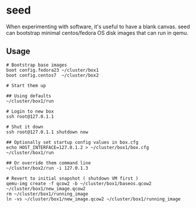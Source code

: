 seed
====

When experimenting with software, it's useful to have a blank canvas.
seed can bootstrap minimal centos/fedora OS disk images that can run in qemu.

Usage
----------
    # Bootstrap base images
    boot config.fedora23 ~/cluster/box1
    boot config.centos7  ~/cluster/box2

    # Start them up

    ## Using defaults
    ~/cluster/box1/run

    # Login to new box
    ssh root@127.0.1.1

    # Shut it down
    ssh root@127.0.1.1 shutdown now

    ## Optionally set startup config values in box.cfg
    echo HOST_INTERFACE=127.0.1.2 > ~/cluster/box1/box.cfg
    ~/cluster/box1/run

    ## Or override them command line
    ~/cluster/box2/run -i 127.0.1.3

    # Revert to initial snapshot ( shutdown VM first )
    qemu-img create -f qcow2 -b ~/cluster/box1/baseos.qcow2 ~/cluster/box1/new_image.qcow2
    rm ~/cluster/box1/running_image
    ln -vs ~/cluster/box1/new_image.qcow2 ~/cluster/box1/running_image

